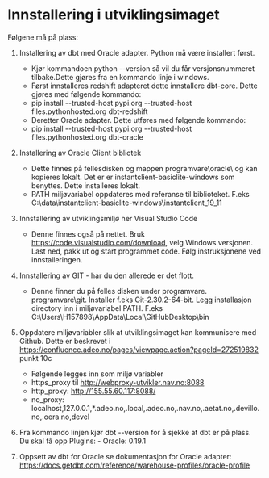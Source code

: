 # Innstallering i utviklingsimaget


Følgene må på plass:

1. Installering av dbt med Oracle adapter. Python må være installert først.
   - Kjør kommandoen python --version så vil du får versjonsnummeret tilbake.Dette gjøres fra en kommando linje i windows.
   - Først innstalleres redshift adapteret dette innstallere dbt-core. Dette gjøres med følgende kommando:
   - pip install --trusted-host pypi.org --trusted-host  files.pythonhosted.org dbt-redshift
   - Deretter Oracle adapter. Dette utføres med følgende kommando: 
   - pip install --trusted-host pypi.org --trusted-host  files.pythonhosted.org dbt-oracle
2. Installering av Oracle Client bibliotek
   - Dette finnes på fellesdisken og mappen programvare\oracle\ og kan kopieres lokalt. Det er er instantclient-basiclite-windows som benyttes. Dette installeres lokalt.
   - PATH miljøvariabel oppdateres med referanse til biblioteket. F.eks C:\data\instantclient-basiclite-windows\instantclient_19_11
3. Innstallering av utviklingsmiljø her Visual Studio Code
   - Denne finnes også på nettet. Bruk https://code.visualstudio.com/download, velg Windows versjonen. Last ned, pakk ut og start programmet code. Følg instruksjonene ved innstalleringen.
4. Innstallering av GIT - har du den allerede er det flott.
   - Denne finner du på felles disken under programvare. programvare\git\. Installer f.eks Git-2.30.2-64-bit. Legg installasjon directory inn i miljøvariabel  PATH. F.eks C:\Users\H157898\AppData\Local\GitHubDesktop\bin
 
5. Oppdatere miljøvariabler slik at utviklingsimaget kan kommunisere med Github. Dette er beskrevet i https://confluence.adeo.no/pages/viewpage.action?pageId=272519832 punkt 10c 
   - Følgende legges inn som miljø variabler 
   - https_proxy til http://webproxy-utvikler.nav.no:8088
   - http_proxy: http://155.55.60.117:8088/
   - no_proxy: localhost,127.0.0.1,*.adeo.no,.local,.adeo.no,.nav.no,.aetat.no,.devillo.no,.oera.no,devel

6. Fra kommando linjen kjør dbt --version for å sjekke at dbt er på plass. Du skal få opp Plugins: - Oracle: 0.19.1
7. Oppsett av dbt for Oracle se dokumentasjon for Oracle adapter: https://docs.getdbt.com/reference/warehouse-profiles/oracle-profile
  





 
